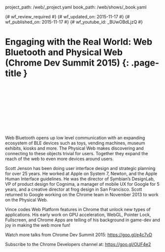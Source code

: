 project_path: /web/_project.yaml
book_path: /web/shows/_book.yaml

{# wf_review_required #}
{# wf_updated_on: 2015-11-17 #}
{# wf_published_on: 2015-11-17 #}
{# wf_youtube_id: _BUwOBdLjzQ #}

# Engaging with the Real World: Web Bluetooth and Physical Web (Chrome Dev Summit 2015) {: .page-title }


<div class="video-wrapper">
  <iframe class="devsite-embedded-youtube-video" data-video-id="_BUwOBdLjzQ"
          data-autohide="1" data-showinfo="0" frameborder="0" allowfullscreen>
  </iframe>
</div>


Web Bluetooth opens up low level communication with an expanding ecosystem of BLE devices such as toys, vending machines, museum exhibits, kiosks and more. The Physical Web makes discovering and connecting to these objects trivial for users. Together they expand the reach of the web to even more devices around users.

Scott Jenson has been doing user interface design and strategic planning for over 25 years. He worked at Apple on System 7, Newton, and the Apple Human Interface guidelines. He was the director of Symbian’s DesignLab, VP of product design for Cognima, a manager of mobile UX for Google for 5 years, and a creative director at frog design in San Francisco. Scott returned to Google working on the Chrome team in November 2013 to work on the Physical Web.

Vince codes Web Platform features in Chrome that unlock new types of applications. His early work on GPU acceleration, WebGL, Pointer Lock, Fullscreen, and Chrome Apps are telling of his background in game-dev and joy in making the web more fun!

Watch more talks from Chrome Dev Summit 2015: https://goo.gl/e4c7vD

Subscribe to the Chrome Developers channel at: https://goo.gl/OUF4e2
